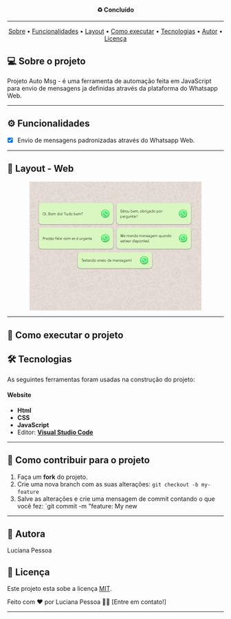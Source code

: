 <h4 align="center"> 
	 ♻️ Concluído
</h4>

---

<p align="center">
  <a href="#-sobre-o-projeto">Sobre</a> •
  <a href="#-funcionalidades">Funcionalidades</a> •
  <a href="#-layout">Layout</a> • 
  <a href="#-como-executar-o-projeto">Como executar</a> • 
  <a href="#-tecnologias">Tecnologias</a> •
  <a href="#-autor">Autor</a> • 
  <a href="#user-content--licença">Licença</a>
</p>

## 💻 Sobre o projeto

Projeto Auto Msg - é uma ferramenta de automação feita em JavaScript para envio de mensagens ja definidas através da plataforma do Whatsapp Web.

---

## ⚙️ Funcionalidades

- [x] Envio de mensagens padronizadas através do Whatsapp Web.

---

## 🎨 Layout - Web

<p align="center" style="display: flex; align-items: flex-start; justify-content: center;">
  <img alt="NextLevelWeek" title="#NextLevelWeek" src="assets/Screenshot_1.png" width="400px">
</p>

---

## 🚀 Como executar o projeto


## 🛠 Tecnologias

As seguintes ferramentas foram usadas na construção do projeto:

#### **Website**  

-   **Html**
-   **CSS**
-   **JavaScript**
-   Editor:  **[Visual Studio Code](https://code.visualstudio.com/)**

---

## 💪 Como contribuir para o projeto

1. Faça um **fork** do projeto.
2. Crie uma nova branch com as suas alterações: `git checkout -b my-feature`
3. Salve as alterações e crie uma mensagem de commit contando o que você fez: `git commit -m "feature: My new 

---

## 🦸 Autora
Luciana Pessoa

## 📝 Licença

Este projeto esta sobe a licença [MIT](./LICENSE).

Feito com ❤️ por Luciana Pessoa 👋🏽 [Entre em contato!]

---
